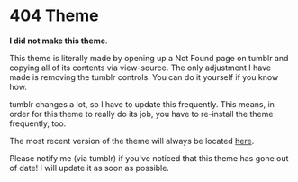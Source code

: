 # 404 Theme

**I did not make this theme**.

This theme is literally made by opening up a Not Found page on tumblr and copying all of its contents via view-source. The only adjustment I have made is removing the tumblr controls. You can do it yourself if you know how. 

tumblr changes a lot, so I have to update this frequently. This means, in order for this theme to really do its job, you have to re-install the theme frequently, too.

The most recent version of the theme will always be located [here](https://raw.githubusercontent.com/Spacetchi/tumblr/master/2.%20404/theme/404.html).

Please notify me (via tumblr) if you've noticed that this theme has gone out of date! I will update it as soon as possible. 